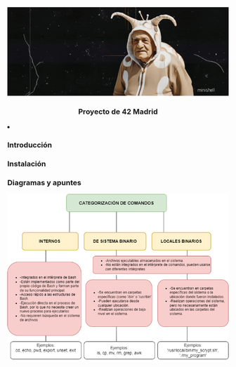 <!DOCTYPE html>
<html lang="es">
<head>
    <meta charset="UTF-8">
    <meta name="viewport" content="width=device-width, initial-scale=1.0">
</head>
<body>
    <img src="./img/anshellmogif.gif">
    <h3 text align= "center">Proyecto de 42 Madrid</h3>
    <li>
        <h3>Introducción</h3>
        <h3>Instalación</h3>
        <h3>Diagramas y apuntes</h3>
        <img src="./img/comandos.drawio.png">
    </li>
    <br>

</body>
</html>
